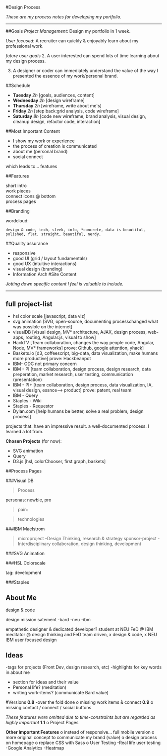 #Design Process


*These are my process notes for developing my portfolio.*

----------- 




##Goals
*Project Management*: Design my portfolio in 1 week.

*User focused*: A recruiter can quickly & enjoyably learn about my professional work.
    


*future user goals* 
2. A user interested can spend lots of time learning about my design process.

3. A designer or coder can immediately understand the value of the way I presented the essence of my work/personal brand.

##Schedule

* **Tuesday** *2h* [goals, audiences,  content]
* **Wednesday** *2h* [design wireframe]
* **Thursday** *2h* [wireframe, write about me's]
* **Friday** *2h* [step back:grid analysis, code wireframe]
* **Saturday** *8h* [code new wireframe, brand analysis, visual design, cleanup design, refactor code, interaction]


##Most Important Content

* I show my work or experience 
* the process of creation is communicated
* about me (personal brand) 
* social connect

which leads to... features

##Features

short intro               
work pieces                
connect icons @ bottom    
process pages  

##Branding

wordcloud: 

```
design & code, tech, sleek, info, *concrete, data is beautiful, polished, flat, straight, beautiful, nerdy, 
```

##Quality assurance

* responsive 
* good UI (grid / layout fundamentals)
* good UX (intuitive interactions)
* visual design (branding)
* Information Arch
#Site Content


*Jotting down specific content I feel is valuable to include.*

----------- 

## full project-list
* hsl color scale [javascript, data viz]
* svg animation   [SVG, open-source, documenting processchanged what was possible on the internet]
* visualDB        [visual design, MV* architecture, AJAX, design process, web-apps, routing, Angular.js, visual to show]
* HackTV          [Team collaboration, changes the way people code, Angular, Node, MV* frameworks]
    prove: Github, google attention, yhack]
* Baskets.io      [d3, coffeescript, big-data, data visualization, make humans more productive]
    prove: Hackbeanpot
* IBM- ODC         not primary concern
* IBM - PI          [team collaboration, design process, design research, data preperation, market research, user testing, communication (presentation)
* IBM - PI+         [team collaboration, design process, data visualization, IA, visual design, essnce--> product]
    prove: patent, real team
* IBM - Query
* Staples - Wiki
* Staples - Requestor
* Dylan.com         [help humans be better, solve a real problem, design process]

projects that: have an impressive result. a well-documented process. I learned a lot from.

**Chosen Projects** (for now): 
* SVG animation
* Query 
* D3.js [hsl, colorChooser, first graph, baskets]


##Process Pages

###Visual DB


>Process

personas: newbie, pro

>pain:

>technologies


###IBM Maelstrom


>microproject
    -Design Thinking, research & strategy
>sponsor-project
    -Interdisciplinary collaboration, design thinking, development
    
###SVG Animation


###HSL Colorscale

tag: development

###Staples


## About Me
design & code


design mission satement
-bard -neu -ibm


empathetic designer & dedicated developer?
student at NEU
FeD @ IBM
meditator @ 
design thinking and FeD
  team driven, x design & code, x NEU IBM
user focused design

## Ideas

-tags for projects (Front Dev, design research, etc)
-highlights for key words in about me
- section for ideas and their value
- Personal life?  (meditation)
- writing work-items? (communicate Bard value)

#Versions
**0.8**
-over the fold done
o missing work items & connect
**0.9**
o missing contact / connect / social buttons

*These features were omitted due to time-constraints but are regarded as highly important*
**1.1**
o Project Pages

**Other Important Features**
o instead of responsive... full mobile version
o more original concept to communicate my brand (value)
o design process on homepage
o replace CSS with Sass
o User Testing
    -Real life user testing
    -Google Analytics
    -Heatmap
